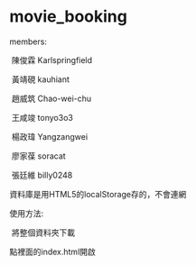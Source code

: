 # movie_booking
members:

 陳俊霖 Karlspringfield
 
 黃靖硯 kauhiant
 
 趙威筑 Chao-wei-chu
 
 王咸竣 tonyo3o3
 
 楊政瑋 Yangzangwei
 
 廖家葆 soracat
 
 張廷維 billy0248
 

資料庫是用HTML5的localStorage存的，不會連網

使用方法:

 將整個資料夾下載
 
 點裡面的index.html開啟
